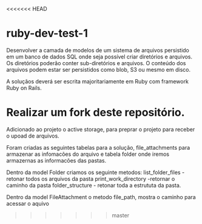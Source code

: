 <<<<<<< HEAD
# ruby-dev-test-1

Desenvolver a camada de modelos de um sistema de arquivos persistido em um banco de dados SQL onde seja possível criar diretórios e arquivos. Os diretórios poderão conter sub-diretórios e arquivos. O conteúdo dos arquivos podem estar ser persistidos como blob, S3 ou mesmo em disco.

A soluçãos deverá ser escrita majoritariamente em Ruby com framework Ruby on Rails.

Realizar um fork deste repositório.
=======
Adicionado ao projeto o active storage, para preprar o projeto para receber o upoad de arquivos.

Foram criadas as seguintes tabelas para a solução, file_attachments para armazenar as infomacões do arquivo e tabela folder
onde iremos armazernas as informacões das pastas.

Dentro da model Folder criamos os seguinte metodos:
list_folder_files -  retonar todos os arquivos da pasta
print_work_directory -retornar o caminho da pasta
folder_structure - retonar toda a estrututa da pasta.

Dentro da model FileAttachment o metodo file_path, mostra o caminho para acessar o aquivo
>>>>>>> master
